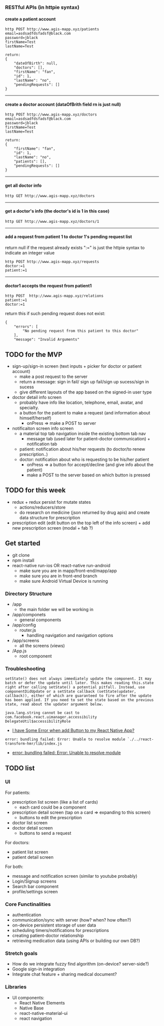 ### RESTful APIs (in httpie syntax)
#### create a patient account
```
http POST http://www.agis-mapp.xyz/patients 
email=asdsadfdsfadsf@black.com
password=jblack 
firstName=Test 
lastName=Test

return:
{
    "dateOfBirth": null,
    "doctors": [],
    "firstName": "fan",
    "id": 1,
    "lastName": "no",
    "pendingRequests": []
}
```
------
#### create a doctor account (dataOfBrith field rn is just null)
```
http POST http://www.agis-mapp.xyz/doctors
email=asdsadfdsfadsf@black.com 
password=jblack 
firstName=Test 
lastName=Test

return:
{
    "firstName": "fan",
    "id": 1,
    "lastName": "no",
    "patients": [],
    "pendingRequests": []
}
```

------
#### get all doctor info
```
http GET http://www.agis-mapp.xyz/doctors
```

------
#### get a doctor's info (the doctor's id is 1 in this case)
```
http GET http://www.agis-mapp.xyz/doctors/1
```

------
#### add a request from patient 1 to doctor 1's pending request list
return null if the request already exists
":=" is just the httpie syntax to indicate an integer value
```
http POST http://www.agis-mapp.xyz/requests
doctor:=1 
patient:=1
```

------

#### doctor1 accepts the request from patient1
```
http POST  http://www.agis-mapp.xyz/relations 
patient:=1 
doctor:=1
```
return this if such pending request does not exist:
```
{
    "errors": [
        "No pending request from this patient to this doctor"
    ],
    "message": "Invalid Arguments"

```




## TODO for the MVP 
- sign-up/sign-in screen (text inputs + picker for doctor or patient account) 
    - make a post request to the server
    - return a message: sign in fail/ sign up fail/sign up sucess/sign in sucess
    - give different layouts of the app based on the signed-in user type
- doctor detail info screen
    - probably have info like location, telephone, email, avatar, and specialty.
    - a button for the patient to make a request (and information about himself/herself)
        - onPress => make a POST to server
- notificaiton screen info screen
    - a material top tab navigation inside the existing bottom tab nav 
        - message tab (used later for patient-doctor communication) + notification tab 
    - patient: notification about his/her requests (to doctor/to renew prescription..)
    - doctor: notification about who is requesting to be his/her patient
        - onPress => a button for accept/decline (and give info about the patient)
        - make a POST to the server based on which button is pressed

## TODO for this week
- redux + redux persist for mutate states
    - actions/reducers/store
    - do research on medicine (json returned by drug apis) and create data structure for prescription
- prescription edit (edit button on the top left of the info screen) + add new prescription screen (modal + fab ?)

## Get started
- git clone
- npm install 
- react-native run-ios OR react-native run-android
    - make sure you are in mapp/front-end/mapp/app
    - make sure you are in front-end branch
    - make sure Android Virtual Device is running
### Directory Structure
- /app      
    - the main folder we will be working in 
- /app/componets
    - general components
- /app/config
    - router.js 
        - handling navigation and navigation options
- /app/screens
    - all the screens (views)
- /App.js
    - root component

### Troubleshooting
```
setState() does not always immediately update the component. It may batch or defer the update until later. This makes reading this.state right after calling setState() a potential pitfall. Instead, use componentDidUpdate or a setState callback (setState(updater, callback)), either of which are guaranteed to fire after the update has been applied. If you need to set the state based on the previous state, read about the updater argument below.
```
```
java.lang.string cannot be cast to com.facebook.react.uimanager.accessibility DelegateUtil$accessibilityRole
```
 - [I have Some Error when add Button to my React Native App?](https://stackoverflow.com/questions/52784633/i-have-some-error-when-add-button-to-my-react-native-app?noredirect=1#comment92491686_52784633)

```
error: bundling failed: Error: Unable to resolve module `./../react-transform-hmr/lib/index.js
```
- [error: bundling failed: Error: Unable to resolve module ](https://github.com/facebook/react-native/issues/21490)

## TODO list
### UI  
For patients:
- prescription list screen (like a list of cards)
    - each card could be a component
- prescription detail screen (tap on a card => expanding to this screen)
    - buttons to edit the prescription
- doctor list screen 
- doctor detail screen
    - buttons to send a request

For doctors:
- patient list screen
- patient detail screen

For both:
- message and notification screen (similar to youtube probably)
- Login/Signup screens
- Search bar component
- profile/settings screen

### Core Functinalities 
- authentication
- communication/sync with server (how? when? how often?)
- on-device persistent storage of user data
- scheduling timers/notifications for prescriptions
- creating patient-doctor relationship
- retrieving medication data (using APIs or building our own DB?)


### Stretch goals
- How do we integrate fuzzy find algorithm (on-device? server-side?)
- Google sign-in integration
- Integrate chat feature + sharing medical document?


### Libraries 
- UI components:
    - React Native Elements 
    - Native Base
    - react-native-material-ui
    - react navigation
